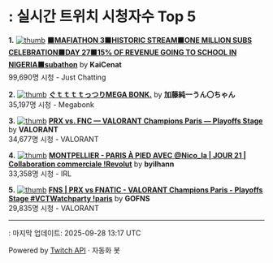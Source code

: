 # : 실시간 트위치 시청자수 Top 5

**1.** [![thumb](https://static-cdn.jtvnw.net/previews-ttv/live_user_kaicenat-320x180.jpg)](https://twitch.tv/KaiCenat)
**[🟧MAFIATHON 3🟧HISTORIC STREAM🟧ONE MILLION SUBS CELEBRATION🟧DAY 27🟧15% OF REVENUE GOING TO SCHOOL IN NIGERIA🟧subathon](https://twitch.tv/KaiCenat)** by **KaiCenat**<br>99,690명 시청  - Just Chatting

**2.** [![thumb](https://static-cdn.jtvnw.net/previews-ttv/live_user_kato_junichi0817-320x180.jpg)](https://twitch.tv/加藤純一うん〇ちゃん)
**[ぐｔｔｔｔっつりMEGA BONK.](https://twitch.tv/加藤純一うん〇ちゃん)** by **加藤純一うん〇ちゃん**<br>35,197명 시청  - Megabonk

**3.** [![thumb](https://static-cdn.jtvnw.net/previews-ttv/live_user_valorant-320x180.jpg)](https://twitch.tv/VALORANT)
**[PRX vs. FNC — VALORANT Champions Paris — Playoffs Stage](https://twitch.tv/VALORANT)** by **VALORANT**<br>34,677명 시청  - VALORANT

**4.** [![thumb](https://static-cdn.jtvnw.net/previews-ttv/live_user_byilhann-320x180.jpg)](https://twitch.tv/byilhann)
**[MONTPELLIER - PARIS À PIED AVEC @Nico_la | JOUR 21 | Collaboration commerciale !Revolut](https://twitch.tv/byilhann)** by **byilhann**<br>33,358명 시청  - IRL

**5.** [![thumb](https://static-cdn.jtvnw.net/previews-ttv/live_user_gofns-320x180.jpg)](https://twitch.tv/GOFNS)
**[FNS | PRX vs FNATIC - VALORANT Champions Paris - Playoffs Stage #VCTWatchparty !paris](https://twitch.tv/GOFNS)** by **GOFNS**<br>29,835명 시청  - VALORANT


---
: 마지막 업데이트: 2025-09-28 13:17 UTC

Powered by [Twitch API](https://dev.twitch.tv/docs/api/reference) · 자동화 봇